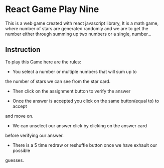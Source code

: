 # React Game Play Nine

This is a web game created with react javascript library,
It is a math game, where number of stars are generated randomly and 
we are to get the number either through summing up two numbers or a single,
number...

## Instruction

To play this Game here are the rules:

* You select a number or multiple numbers that will sum up to

the number of stars we can see from the star card.

* Then click on the assignment button to verify the answer

* Once the answer is accepted you click on the same button(equal to) to accept 

and move on.

* We can unselect our answer click by clicking on the answer card

before verifying our answer.

* There is a 5 time redraw or reshuffle button once we have exhault our possible

guesses.
